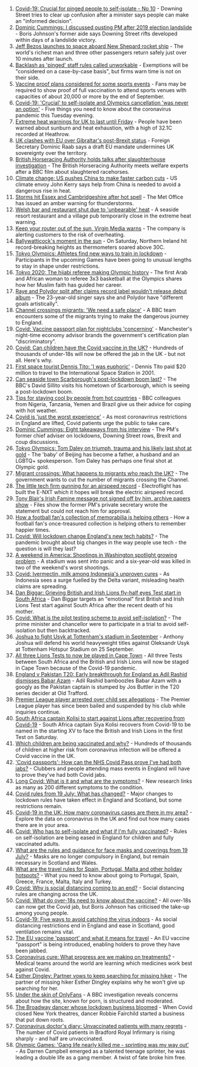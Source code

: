 1. [Covid-19: Crucial for pinged people to self-isolate - No 10](https://www.bbc.co.uk/news/uk-57902213) - Downing Street tries to clear up confusion after a minister says people can make an "informed decision".
2. [Dominic Cummings: I discussed ousting PM after 2019 election landslide](https://www.bbc.co.uk/news/uk-politics-57880118) - Boris Johnson's former aide says Downing Street rifts developed within days of a landslide victory.
3. [Jeff Bezos launches to space aboard New Shepard rocket ship](https://www.bbc.co.uk/news/science-environment-57849364) - The world's richest man and three other passengers return safely just over 10 minutes after launch.
4. [Backlash as 'pinged' staff rules called unworkable](https://www.bbc.co.uk/news/business-57901500) - Exemptions will be "considered on a case-by-case basis", but firms warn time is not on their side.
5. [Vaccine proof plans considered for some sports events](https://www.bbc.co.uk/sport/57905459) - Fans may be required to show proof of full vaccination to attend sports venues with capacities of about 20,000 or more by the end of September.
6. [Covid-19: 'Crucial' to self-isolate and Olympics cancellation 'was never an option'](https://www.bbc.co.uk/news/uk-57903798) - Five things you need to know about the coronavirus pandemic this Tuesday evening.
7. [Extreme heat warnings for UK to last until Friday](https://www.bbc.co.uk/news/uk-57898718) - People have been warned about sunburn and heat exhaustion, with a high of 32.1C recorded at Heathrow.
8. [UK clashes with EU over Gibraltar's post-Brexit status](https://www.bbc.co.uk/news/uk-politics-57908376) - Foreign Secretary Dominic Raab says a draft EU mandate undermines UK sovereignty over the territory.
9. [British Horseracing Authority holds talks after slaughterhouse investigation](https://www.bbc.co.uk/news/uk-57902663) - The British Horseracing Authority meets welfare experts after a BBC film about slaughtered racehorses.
10. [Climate change: US pushes China to make faster carbon cuts](https://www.bbc.co.uk/news/science-environment-57904042) - US climate envoy John Kerry says help from China is needed to avoid a dangerous rise in heat.
11. [Storms hit Essex and Cambridgeshire after hot spell](https://www.bbc.co.uk/news/uk-england-essex-57909228) - The Met Office has issued an amber warning for thunderstorms.
12. [Welsh bar and restaurant shut due to 'unbearable' heat](https://www.bbc.co.uk/news/uk-wales-57899296) - A seaside resort restaurant and a village pub temporarily close in the extreme heat warning.
13. [Keep your router out of the sun, Virgin Media warns](https://www.bbc.co.uk/news/technology-57901108) - The company is alerting customers to the risk of overheating.
14. [Ballywatticock's moment in the sun](https://www.bbc.co.uk/news/uk-northern-ireland-politics-57909358) - On Saturday, Northern Ireland hit record-breaking heights as thermometers soared above 30C.
15. [Tokyo Olympics: Athletes find new ways to train in lockdown](https://www.bbc.co.uk/news/world-asia-57887074) - Participants in the upcoming Games have been going to unusual lengths to stay in shape under restrictions.
16. [Tokyo 2020: The hijabi referee making Olympic history](https://www.bbc.co.uk/sport/africa/57899407) - The first Arab and African woman to referee 3x3 basketball at the Olympics shares how her Muslim faith has guided her career.
17. [Raye and Polydor split after claims record label wouldn't release debut album](https://www.bbc.co.uk/news/newsbeat-57901301) - The 23-year-old singer says she and Polydor have "different goals artistically".
18. [Channel crossings migrants: 'We need a safe place'](https://www.bbc.co.uk/news/uk-57899177) - A BBC team encounters some of the migrants trying to make the dangerous journey to England.
19. [Covid: Vaccine passport plan for nightclubs 'concerning'](https://www.bbc.co.uk/news/uk-england-manchester-57890847) - Manchester's night-time economy advisor brands the government's certification plan "discriminatory".
20. [Covid: Can children have the Covid vaccine in the UK?](https://www.bbc.co.uk/news/health-57892100) - Hundreds of thousands of under-18s will now be offered the jab in the UK - but not all. Here's why.
21. [First space tourist Dennis Tito: 'I was euphoric'](https://www.bbc.co.uk/news/business-57891867) - Dennis Tito paid $20 million to travel to the International Space Station in 2001.
22. [Can seaside town Scarborough's post-lockdown boom last?](https://www.bbc.co.uk/news/uk-57892101) - The BBC's David Sillito visits his hometown of Scarborough, which is seeing a post-lockdown boom.
23. [Tips for staying cool by people from hot countries](https://www.bbc.co.uk/news/uk-40345702) - BBC colleagues from Nigeria, Tanzania, Yemen and Brazil give us their advice for coping with hot weather.
24. [Covid is 'just the worst experience'](https://www.bbc.co.uk/news/uk-57894916) - As most coronavrirus restrictions in England are lifted, Covid patients urge the public to take care.
25. [Dominic Cummings: Eight takeaways from his interview](https://www.bbc.co.uk/news/uk-politics-57882892) - The PM's former chief adviser on lockdowns, Downing Street rows, Brexit and coup discussions.
26. [Tokyo Olympics: Tom Daley on triumph, trauma and his likely last shot at gold](https://www.bbc.co.uk/sport/olympics/57817424) - The 'baby' of Beijing has become a father, a husband and an LGBTQ+ spokesperson. Tom Daley has perhaps one final shot at Olympic gold.
27. [Migrant crossings: What happens to migrants who reach the UK?](https://www.bbc.co.uk/news/explainers-53734793) - The government wants to cut the number of migrants crossing the Channel.
28. [The little tech firm gunning for an airspeed record](https://www.bbc.co.uk/news/business-57747128) - Electroflight has built the E-NXT which it hopes will break the electric airspeed record.
29. [Tony Blair's Irish Famine message not signed off by him, archive papers show](https://www.bbc.co.uk/news/uk-57894210) - Files show the former PM's private secretary wrote the statement but could not reach him for approval.
30. [How a football fan's collection of memorabilia is helping others](https://www.bbc.co.uk/news/uk-england-57655620) - How a football fan's once-treasured collection is helping others to remember happier times.
31. [Covid: Will lockdown change England's new tech habits?](https://www.bbc.co.uk/news/technology-57890005) - The pandemic brought about big changes in the way people use tech - the question is will they last?
32. [A weekend in America: Shootings in Washington spotlight growing problem](https://www.bbc.co.uk/news/world-us-canada-57840801) - A stadium was sent into panic and a six-year-old was killed in two of the weekend's worst shootings.
33. [Covid: Ivermectin, milk among Indonesia's unproven cures](https://www.bbc.co.uk/news/world-asia-pacific-57838033) - As Indonesia sees a surge fuelled by the Delta variant, misleading health claims are spreading.
34. [Dan Biggar: Grieving British and Irish Lions fly-half eyes Test start in South Africa](https://www.bbc.co.uk/sport/rugby-union/57888359) - Dan Biggar targets an "emotional" first British and Irish Lions Test start against South Africa after the recent death of his mother.
35. [Covid: What is the pilot testing scheme to avoid self-isolation?](https://www.bbc.co.uk/news/health-57887490) - The prime minister and chancellor were to participate in a trial to avoid self-isolation but then backtracked.
36. [Joshua to fight Usyk at Tottenham's stadium in September](https://www.bbc.co.uk/sport/boxing/57907669) - Anthony Joshua will defend his world heavyweight titles against Oleksandr Usyk at Tottenham Hotspur Stadium on 25 September.
37. [All three Lions Tests to now be played in Cape Town](https://www.bbc.co.uk/sport/rugby-union/57905260) - All three Tests between South Africa and the British and Irish Lions will now be staged in Cape Town because of the Covid-19 pandemic.
38. [England v Pakistan T20: Early breakthrough for England as Adil Rashid dismisses Babar Azam](https://www.bbc.co.uk/sport/av/cricket/57908912) - Adil Rashid bamboozles Babar Azam with a googly as the Pakistan captain is stumped by Jos Buttler in the T20 series decider at Old Trafford.
39. [Premier League player arrested over child sex allegations](https://www.bbc.co.uk/news/uk-england-57899127) - The Premier League player has since been bailed and suspended by his club while inquiries continue.
40. [South Africa captain Kolisi to start against Lions after recovering from Covid-19](https://www.bbc.co.uk/sport/rugby-union/57881062) - South Africa captain Siya Kolisi recovers from Covid-19 to be named in the starting XV to face the British and Irish Lions in the first Test on Saturday.
41. [Which children are being vaccinated and why?](https://www.bbc.co.uk/news/health-57888429) - Hundreds of thousands of children at higher risk from coronavirus infection will be offered a Covid vaccine in the UK.
42. ['Covid passports': How can the NHS Covid Pass prove I've had both jabs?](https://www.bbc.co.uk/news/explainers-55718553) - Clubbers and people attending mass events in England will have to prove they've had both Covid jabs.
43. [Long Covid: What is it and what are the symptoms?](https://www.bbc.co.uk/news/health-57833394) - New research links as many as 200 different symptoms to the condition.
44. [Covid rules from 19 July: What has changed?](https://www.bbc.co.uk/news/explainers-52530518) - Major changes to lockdown rules have taken effect in England and Scotland, but some restrictions remain.
45. [Covid-19 in the UK: How many coronavirus cases are there in my area?](https://www.bbc.co.uk/news/uk-51768274) - Explore the data on coronavirus in the UK and find out how many cases there are in your area.
46. [Covid: Who has to self-isolate and what if I'm fully vaccinated?](https://www.bbc.co.uk/news/explainers-54239922) - Rules on self-isolation are being eased in England for children and fully vaccinated adults.
47. [What are the rules and guidance for face masks and coverings from 19 July?](https://www.bbc.co.uk/news/health-51205344) - Masks are no longer compulsory in England, but remain necessary in Scotland and Wales.
48. [What are the travel rules for Spain, Portugal, Malta and other holiday hotspots?](https://www.bbc.co.uk/news/explainers-56997931) - What you need to know about going to Portugal, Spain, Greece, France, Malta, Italy and Turkey.
49. [Covid: Why is social distancing coming to an end?](https://www.bbc.co.uk/news/uk-51506729) - Social distancing rules are changing across the UK.
50. [Covid: What do over-18s need to know about the vaccine?](https://www.bbc.co.uk/news/health-57273875) - All over-18s can now get the Covid jab, but Boris Johnson has criticised the take-up among young people.
51. [Covid-19: Five ways to avoid catching the virus indoors](https://www.bbc.co.uk/news/explainers-53917432) - As social distancing restrictions end in England and ease in Scotland, good ventilation remains vital.
52. [The EU vaccine 'passport' and what it means for travel](https://www.bbc.co.uk/news/explainers-57665765) - An EU vaccine "passport" is being introduced, enabling holders to prove they have been jabbed.
53. [Coronavirus cure: What progress are we making on treatments?](https://www.bbc.co.uk/news/health-52354520) - Medical teams around the world are learning which medicines work best against Covid.
54. [Esther Dingley: Partner vows to keep searching for missing hiker](https://www.bbc.co.uk/news/uk-england-tyne-57818035) - The partner of missing hiker Esther Dingley explains why he won't give up searching for her.
55. [Under the skin of OnlyFans](https://www.bbc.co.uk/news/uk-57269939) - A BBC investigation reveals concerns about how the site, known for porn, is structured and moderated.
56. [The Broadway dancer whose lockdown business bloomed](https://www.bbc.co.uk/news/stories-57840115) - When Covid closed New York theatres, dancer Robbie Fairchild started a business that put down roots.
57. [Coronavirus doctor's diary: Unvaccinated patients with many regrets](https://www.bbc.co.uk/news/stories-57866661) - The number of Covid patients in Bradford Royal Infirmary is rising sharply - and half are unvaccinated.
58. [Olympic Games: 'Gang life nearly killed me - sprinting was my way out'](https://www.bbc.co.uk/sport/athletics/57656659) - As Darren Campbell emerged as a talented teenage sprinter, he was leading a double life as a gang member. A twist of fate broke him free.
